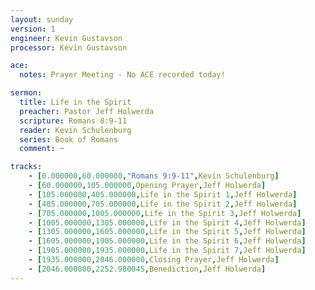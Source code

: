```yaml
---
layout: sunday
version: 1
engineer: Kevin Gustavson
processor: Kevin Gustavson

ace:
  notes: Prayer Meeting - No ACE recorded today!

sermon:
  title: Life in the Spirit
  preacher: Pastor Jeff Holwerda
  scripture: Romans 8:9-11
  reader: Kevin Schulenburg
  series: Book of Romans
  comment: ~

tracks:
    - [0.000000,60.000000,"Romans 9:9-11",Kevin Schulenburg]
    - [60.000000,105.000000,Opening Prayer,Jeff Holwerda]
    - [105.000000,405.000000,Life in the Spirit 1,Jeff Holwerda]
    - [405.000000,705.000000,Life in the Spirit 2,Jeff Holwerda]
    - [705.000000,1005.000000,Life in the Spirit 3,Jeff Holwerda]
    - [1005.000000,1305.000000,Life in the Spirit 4,Jeff Holwerda]
    - [1305.000000,1605.000000,Life in the Spirit 5,Jeff Holwerda]
    - [1605.000000,1905.000000,Life in the Spirit 6,Jeff Holwerda]
    - [1905.000000,1935.000000,Life in the Spirit 7,Jeff Holwerda]
    - [1935.000000,2046.000000,Closing Prayer,Jeff Holwerda]
    - [2046.000000,2252.980045,Benediction,Jeff Holwerda]
---
```

